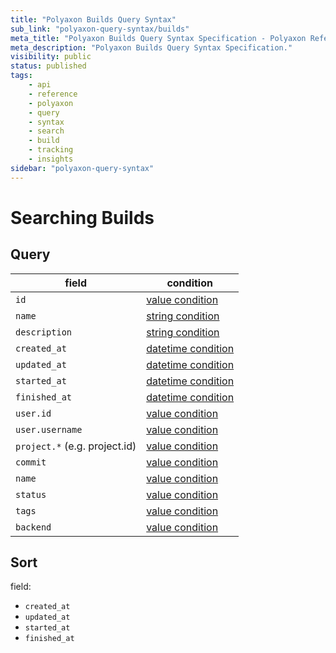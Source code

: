 ```yaml
---
title: "Polyaxon Builds Query Syntax"
sub_link: "polyaxon-query-syntax/builds"
meta_title: "Polyaxon Builds Query Syntax Specification - Polyaxon References"
meta_description: "Polyaxon Builds Query Syntax Specification."
visibility: public
status: published
tags:
    - api
    - reference
    - polyaxon
    - query
    - syntax
    - search
    - build
    - tracking
    - insights
sidebar: "polyaxon-query-syntax"
---
```


# Searching Builds

## Query

field                         | condition
------------------------------|------------------
`id`                          | [value condition](/references/polyaxon-query-syntax/#query-with-value-condition)
`name`                        | [string condition](/references/polyaxon-query-syntax/#query-with-string-condition)
`description`                 | [string condition](/references/polyaxon-query-syntax/#query-with-string-condition)
`created_at`                  | [datetime condition](/references/polyaxon-query-syntax/#query-with-datetime-condition)
`updated_at`                  | [datetime condition](/references/polyaxon-query-syntax/#query-with-datetime-condition)
`started_at`                  | [datetime condition](/references/polyaxon-query-syntax/#query-with-datetime-condition)
`finished_at`                 | [datetime condition](/references/polyaxon-query-syntax/#query-with-datetime-condition)
`user.id`                     | [value condition](/references/polyaxon-query-syntax/#query-with-value-condition)
`user.username`               | [value condition](/references/polyaxon-query-syntax/#query-with-value-condition)
`project.*` (e.g. project.id) | [value condition](/references/polyaxon-query-syntax/#query-with-value-condition)
`commit`                      | [value condition](/references/polyaxon-query-syntax/#query-with-value-condition)
`name`                        | [value condition](/references/polyaxon-query-syntax/#query-with-value-condition)
`status`                      | [value condition](/references/polyaxon-query-syntax/#query-with-value-condition)
`tags`                        | [value condition](/references/polyaxon-query-syntax/#query-with-value-condition)
`backend`                     | [value condition](/references/polyaxon-query-syntax/#query-with-value-condition)


## Sort

field:

 * `created_at`
 * `updated_at`
 * `started_at`
 * `finished_at`
